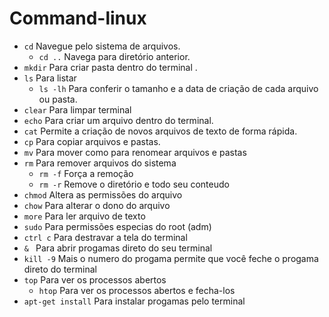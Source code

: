 # Command-linux 


- `cd`  Navegue pelo sistema de arquivos.
    - `cd ..` Navega para diretório anterior.
- `mkdir` Para criar pasta dentro do  terminal .
- `ls` Para listar
    - `ls -lh` Para conferir o tamanho e a data de criação de cada arquivo ou pasta.
 - `clear` Para limpar terminal   
 - `echo`  Para criar um arquivo dentro do terminal.
 - `cat` Permite a criação de novos arquivos de texto de forma rápida.
 - `cp` Para copiar arquivos e pastas.
 - `mv` Para mover como para renomear arquivos e pastas
 - `rm` Para remover arquivos do sistema
    - `rm -f` Força a remoção
    - `rm -r` Remove o diretório e todo seu conteudo
- `chmod` Altera as permissões do arquivo
- `chow` Para alterar o dono do arquivo
- `more` Para ler arquivo de texto
- `sudo` Para permissões especias do root (adm)  
- `ctrl c` Para destravar a tela do terminal
- `& ` Para abrir progamas direto do seu terminal
- `kill -9` Mais o numero do progama permite que você feche o progama direto do terminal
- `top` Para ver os processos abertos
    - `htop` Para ver os processos abertos e fecha-los
- `apt-get install` Para instalar progamas pelo terminal
